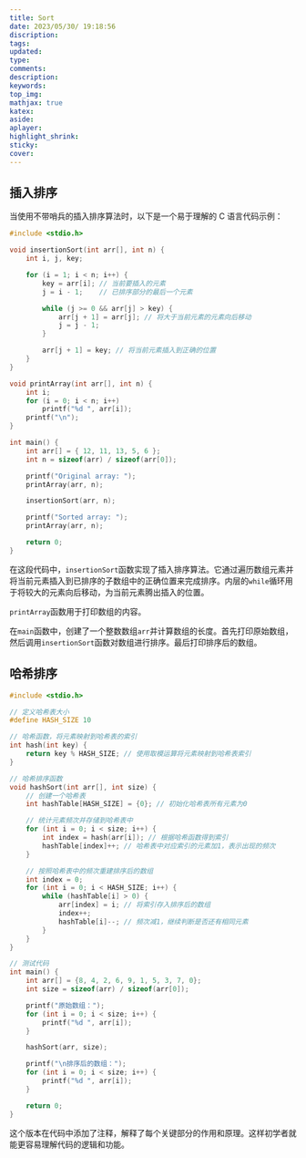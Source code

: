 ```yaml
---
title: Sort
date: 2023/05/30/ 19:18:56
discription:
tags:
updated:
type:
comments:
description:
keywords:
top_img:
mathjax: true
katex:
aside:
aplayer:
highlight_shrink:
sticky:
cover:
---
```


## 插入排序

当使用不带哨兵的插入排序算法时，以下是一个易于理解的 C 语言代码示例：

```c
#include <stdio.h>

void insertionSort(int arr[], int n) {
    int i, j, key;

    for (i = 1; i < n; i++) {
        key = arr[i]; // 当前要插入的元素
        j = i - 1;    // 已排序部分的最后一个元素

        while (j >= 0 && arr[j] > key) {
            arr[j + 1] = arr[j]; // 将大于当前元素的元素向后移动
            j = j - 1;
        }

        arr[j + 1] = key; // 将当前元素插入到正确的位置
    }
}

void printArray(int arr[], int n) {
    int i;
    for (i = 0; i < n; i++)
        printf("%d ", arr[i]);
    printf("\n");
}

int main() {
    int arr[] = { 12, 11, 13, 5, 6 };
    int n = sizeof(arr) / sizeof(arr[0]);

    printf("Original array: ");
    printArray(arr, n);

    insertionSort(arr, n);

    printf("Sorted array: ");
    printArray(arr, n);

    return 0;
}
```

在这段代码中，`insertionSort`函数实现了插入排序算法。它通过遍历数组元素并将当前元素插入到已排序的子数组中的正确位置来完成排序。内层的`while`循环用于将较大的元素向后移动，为当前元素腾出插入的位置。

`printArray`函数用于打印数组的内容。

在`main`函数中，创建了一个整数数组`arr`并计算数组的长度。首先打印原始数组，然后调用`insertionSort`函数对数组进行排序。最后打印排序后的数组。

## 哈希排序

```c
#include <stdio.h>

// 定义哈希表大小
#define HASH_SIZE 10

// 哈希函数，将元素映射到哈希表的索引
int hash(int key) {
    return key % HASH_SIZE; // 使用取模运算将元素映射到哈希表索引
}

// 哈希排序函数
void hashSort(int arr[], int size) {
    // 创建一个哈希表
    int hashTable[HASH_SIZE] = {0}; // 初始化哈希表所有元素为0

    // 统计元素频次并存储到哈希表中
    for (int i = 0; i < size; i++) {
        int index = hash(arr[i]); // 根据哈希函数得到索引
        hashTable[index]++; // 哈希表中对应索引的元素加1，表示出现的频次
    }

    // 按照哈希表中的频次重建排序后的数组
    int index = 0;
    for (int i = 0; i < HASH_SIZE; i++) {
        while (hashTable[i] > 0) {
            arr[index] = i; // 将索引存入排序后的数组
            index++;
            hashTable[i]--; // 频次减1，继续判断是否还有相同元素
        }
    }
}

// 测试代码
int main() {
    int arr[] = {8, 4, 2, 6, 9, 1, 5, 3, 7, 0};
    int size = sizeof(arr) / sizeof(arr[0]);

    printf("原始数组：");
    for (int i = 0; i < size; i++) {
        printf("%d ", arr[i]);
    }

    hashSort(arr, size);

    printf("\n排序后的数组：");
    for (int i = 0; i < size; i++) {
        printf("%d ", arr[i]);
    }

    return 0;
}
```

这个版本在代码中添加了注释，解释了每个关键部分的作用和原理。这样初学者就能更容易理解代码的逻辑和功能。